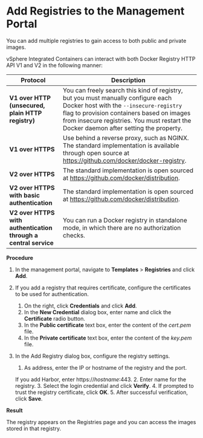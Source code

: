 # Add Registries to the Management Portal #

You can add multiple registries to gain access to both public and private images.

vSphere Integrated Containers can interact with both Docker Registry HTTP API V1 and V2 in the following manner:

Protocol | Description
------------ | -------------
**V1 over HTTP (unsecured, plain HTTP registry)** | You can freely search this kind of registry, but you must manually configure each Docker host with the `--insecure-registry` flag to provision containers based on images from insecure registries. You must restart the Docker daemon after setting the property.
**V1 over HTTPS** | Use behind a reverse proxy, such as NGINX. The standard implementation is available through open source at https://github.com/docker/docker-registry.
**V2 over HTTPS** | The standard implementation is open sourced at https://github.com/docker/distribution.
**V2 over HTTPS with basic authentication** | The standard implementation is open sourced at https://github.com/docker/distribution.
**V2 over HTTPS with authentication through a central service** | You can run a Docker registry in standalone mode, in which there are no authorization checks.


**Procedure**

1. In the management portal, navigate to **Templates** > **Registries** and click **Add**.
2. If you add a registry that requires certificate, configure the certificates to be used for authentication.
	1. On the right, click **Credentials** and click **Add**.
	2. In the **New Credential** dialog box, enter name and click the **Certificate** radio button.
	3. In the **Public certificate** text box, enter the content of the *cert.pem* file.
	4. In the **Private certificate** text box, enter the content of the *key.pem* file. 
5. In the Add Registry dialog box, configure the registry settings.
	1. As address, enter the IP or hostname of the registry and the port.
    
    If you add Harbor, enter https://*hostname*:443.
	2. Enter name for the registry.
	3. Select the login credential and click **Verify**.
	4. If prompted to trust the registry certificate, click **OK**.
	5. After successful verification, click **Save**.


**Result**

The registry appears on the Registries page and you can access the images stored in that registry.